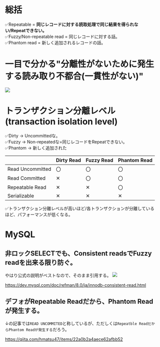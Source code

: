 # 総括
✅Repeatable = **同じレコードに対する読取処理で同じ結果を得られない/Repeatできない。**<br>
✅Fuzzy/Non-repeatable read = 同じレコードに対する話。<br>
✅Phantom read = 新しく追加されるレコードの話。

# 一目で分かる"分離性がないために発生する読み取り不都合(一貫性がない)"

![](https://storage.googleapis.com/zenn-user-upload/fd9729949ad5-20230509.png)

# トランザクション分離レベル(transaction isolation level)
✅Dirty → Uncommittedな。<br>
✅Fuzzy → Non-repeatedな=同じレコードをRepeatできない。<br>
✅Phantom → 新しく追加された

||Dirty Read|Fuzzy Read|Phantom Read|
|----|----|----|----|
|Read Uncommitted|〇|〇|〇|
|Read Committed|✕|〇|〇|
|Repeatable Read|✕|✕|〇|
|Serializable|✕|✕|✕|

✅トランザクション分離レベルが高いほど/各トランザクションが分離しているほど、パフォーマンスが低くなる。

# MySQL
## 非ロックSELECTでも、Consistent readsでFuzzy readを出来る限り防ぐ。
やはり公式の説明がベストなので、そのまま引用する。
![](https://storage.googleapis.com/zenn-user-upload/b7834b47c853-20230511.png)

https://dev.mysql.com/doc/refman/8.0/ja/innodb-consistent-read.html

## デフォがRepeatable Readだから、Phantom Readが発生する。
↓の記事では`READ UNCOMMITED`と称しているが、ただしくは`Repeatble ReadだからPhantom Readが発生する`だろう。

https://qiita.com/hmatsu47/items/22a0b2a4aece62afbb52


